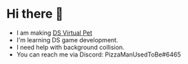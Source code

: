 # Hi there 👋

- I am making [DS Virtual Pet](https://github.com/MakeYourDSGame/DS-Virtual-Pet/)
- I'm learning DS game development.
- I need help with background collision.
- You can reach me via Discord: PizzaManUsedToBe#6465
